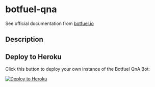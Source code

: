 # botfuel-qna

See official documentation from [botfuel.io](https://docs.botfuel.io/tutorials/creating-a-qn-a-bot)

## Description



## Deploy to Heroku

Click this button to deploy your own instance of the Botfuel QnA Bot:

[![Deploy to Heroku](https://www.herokucdn.com/deploy/button.png)](https://heroku.com/deploy)

